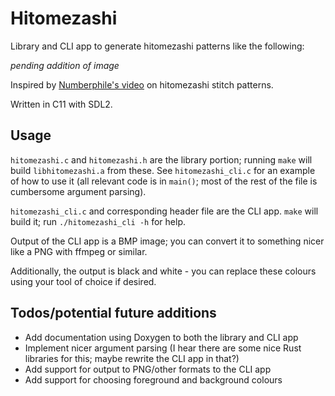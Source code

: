 # Hitomezashi

Library and CLI app to generate hitomezashi patterns like the following:

*pending addition of image*

Inspired by [Numberphile's video](https://www.youtube.com/watch?v=JbfhzlMk2eY) on hitomezashi stitch patterns.

Written in C11 with SDL2.

## Usage

`hitomezashi.c` and `hitomezashi.h` are the library portion; running `make` will build `libhitomezashi.a` from these. See `hitomezashi_cli.c` for an example of how to use it (all relevant code is in `main()`; most of the rest of the file is cumbersome argument parsing).

`hitomezashi_cli.c` and corresponding header file are the CLI app. `make` will build it; run `./hitomezashi_cli -h` for help.

Output of the CLI app is a BMP image; you can convert it to something nicer like a PNG with ffmpeg or similar.

Additionally, the output is black and white - you can replace these colours using your tool of choice if desired.

## Todos/potential future additions
- Add documentation using Doxygen to both the library and CLI app
- Implement nicer argument parsing (I hear there are some nice Rust libraries for this; maybe rewrite the CLI app in that?)
- Add support for output to PNG/other formats to the CLI app
- Add support for choosing foreground and background colours
